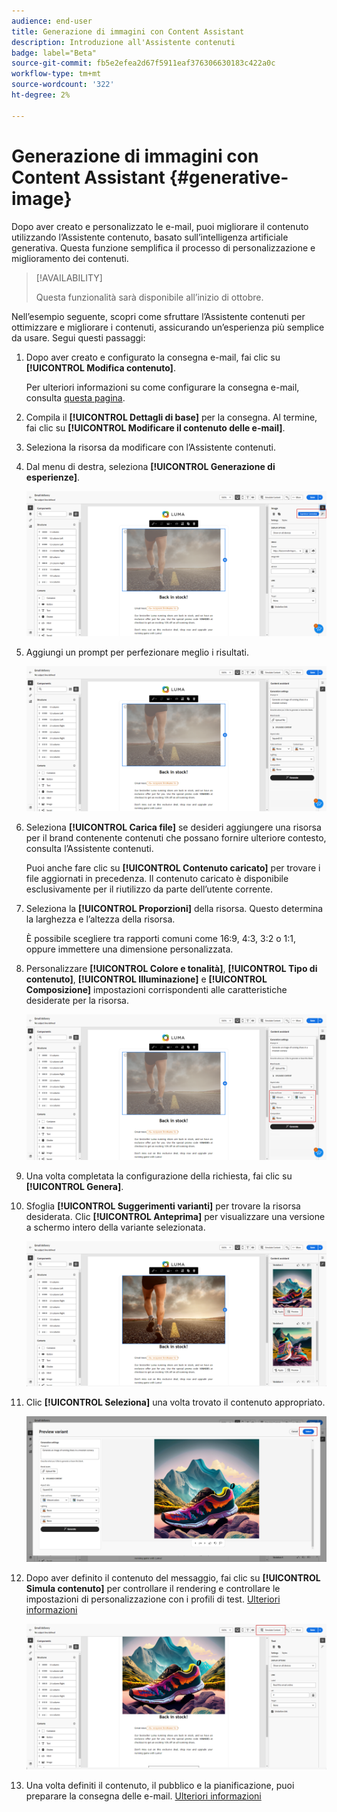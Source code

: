 ```yaml
---
audience: end-user
title: Generazione di immagini con Content Assistant
description: Introduzione all'Assistente contenuti
badge: label="Beta"
source-git-commit: fb5e2efea2d67f5911eaf376306630183c422a0c
workflow-type: tm+mt
source-wordcount: '322'
ht-degree: 2%

---
```



# Generazione di immagini con Content Assistant {#generative-image}

Dopo aver creato e personalizzato le e-mail, puoi migliorare il contenuto utilizzando l’Assistente contenuto, basato sull’intelligenza artificiale generativa. Questa funzione semplifica il processo di personalizzazione e miglioramento dei contenuti.

>[!AVAILABILITY]
>
>Questa funzionalità sarà disponibile all’inizio di ottobre.

Nell’esempio seguente, scopri come sfruttare l’Assistente contenuti per ottimizzare e migliorare i contenuti, assicurando un’esperienza più semplice da usare. Segui questi passaggi:

1. Dopo aver creato e configurato la consegna e-mail, fai clic su **[!UICONTROL Modifica contenuto]**.

   Per ulteriori informazioni su come configurare la consegna e-mail, consulta [questa pagina](../content/create-email-content.md).

1. Compila il **[!UICONTROL Dettagli di base]** per la consegna. Al termine, fai clic su **[!UICONTROL Modificare il contenuto delle e-mail]**.

1. Seleziona la risorsa da modificare con l’Assistente contenuti.

1. Dal menu di destra, seleziona **[!UICONTROL Generazione di esperienze]**.

   ![](assets/image-genai-1.png)

1. Aggiungi un prompt per perfezionare meglio i risultati.

   ![](assets/image-genai-2.png)

1. Seleziona **[!UICONTROL Carica file]** se desideri aggiungere una risorsa per il brand contenente contenuti che possano fornire ulteriore contesto, consulta l’Assistente contenuti.

   Puoi anche fare clic su **[!UICONTROL Contenuto caricato]** per trovare i file aggiornati in precedenza. Il contenuto caricato è disponibile esclusivamente per il riutilizzo da parte dell’utente corrente.

1. Seleziona la **[!UICONTROL Proporzioni]** della risorsa. Questo determina la larghezza e l’altezza della risorsa.

   È possibile scegliere tra rapporti comuni come 16:9, 4:3, 3:2 o 1:1, oppure immettere una dimensione personalizzata.

1. Personalizzare **[!UICONTROL Colore e tonalità]**, **[!UICONTROL Tipo di contenuto]**, **[!UICONTROL Illuminazione]** e **[!UICONTROL Composizione]** impostazioni corrispondenti alle caratteristiche desiderate per la risorsa.

   ![](assets/image-genai-3.png)

1. Una volta completata la configurazione della richiesta, fai clic su **[!UICONTROL Genera]**.

1. Sfoglia **[!UICONTROL Suggerimenti varianti]** per trovare la risorsa desiderata. Clic **[!UICONTROL Anteprima]** per visualizzare una versione a schermo intero della variante selezionata.

   ![](assets/image-genai-5.png)

1. Clic **[!UICONTROL Seleziona]** una volta trovato il contenuto appropriato.

   ![](assets/image-genai-6.png)

1. Dopo aver definito il contenuto del messaggio, fai clic su **[!UICONTROL Simula contenuto]** per controllare il rendering e controllare le impostazioni di personalizzazione con i profili di test.  [Ulteriori informazioni](../preview-test/preview-content.md)

   ![](assets/image-genai-7.png)

1. Una volta definiti il contenuto, il pubblico e la pianificazione, puoi preparare la consegna delle e-mail. [Ulteriori informazioni](../monitor/prepare-send.md)